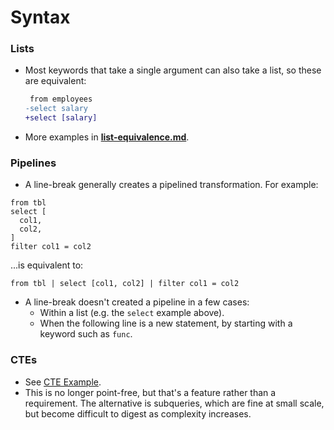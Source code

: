# Syntax

<!-- Here we could explain how function parameters work, what is a list, S-strings, how to do aliases and so on. -->

### Lists

- Most keywords that take a single argument can also take a list, so these are equivalent:

  ```diff
   from employees
  -select salary
  +select [salary]
  ```

- More examples in [**list-equivalence.md**](examples/list-equivalence.md).

### Pipelines

- A line-break generally creates a pipelined transformation. For example:

```prql
from tbl
select [
  col1,
  col2,
]
filter col1 = col2
```

  ...is equivalent to:

```prql
from tbl | select [col1, col2] | filter col1 = col2
```

- A line-break doesn't created a pipeline in a few cases:
  - Within a list (e.g. the `select` example above).
  - When the following line is a new statement, by starting with a keyword such
    as `func`.

### CTEs

- See [CTE Example](examples/cte.md).
- This is no longer point-free, but that's a feature rather than a requirement.
  The alternative is subqueries, which are fine at small scale, but become
  difficult to digest as complexity increases.
